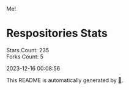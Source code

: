 Me!

# Respositories Stats
Stars Count: 235  
Forks Count: 5

2023-12-16 00:08:56  

This README is automatically generated by [🐰](https://github.com/rnitta/rnitta).
